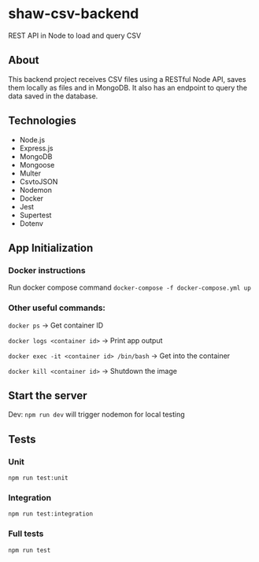 # shaw-csv-backend
REST API in Node to load and query CSV

## About
This backend project receives CSV files using a RESTful Node API, saves them locally as files and in MongoDB.
It also has an endpoint to query the data saved in the database.

## Technologies

- Node.js
- Express.js
- MongoDB
- Mongoose
- Multer
- CsvtoJSON
- Nodemon
- Docker
- Jest
- Supertest
- Dotenv

## App Initialization

### Docker instructions

Run docker compose command
`docker-compose -f docker-compose.yml up`

### Other useful commands:

`docker ps` -> Get container ID

`docker logs <container id>` -> Print app output

`docker exec -it <container id> /bin/bash` -> Get into the container

`docker kill <container id>` -> Shutdown the image


## Start the server

Dev: `npm run dev` will trigger nodemon for local testing

## Tests

### Unit
`npm run test:unit`

### Integration
`npm run test:integration`

### Full tests

`npm run test`
